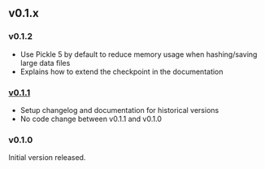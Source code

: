 
## v0.1.x

### v0.1.2

- Use Pickle 5 by default to reduce memory usage when hashing/saving large data files
- Explains how to extend the checkpoint in the documentation


### [v0.1.1](https://checkpointing.readthedocs.io/en/v0.1.1/)

- Setup changelog and documentation for historical versions
- No code change between v0.1.1 and v0.1.0

### v0.1.0

Initial version released.

